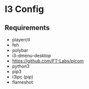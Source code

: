 # I3 Config

## Requirements

- playerctl
- feh
- polybar
- i3-dmenu-desktop
- https://github.com/FT-Labs/picom
- python3
- pip3
- i3ipc (pip)
- flameshot
